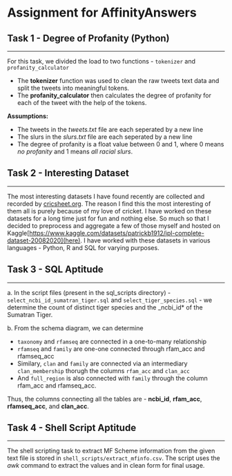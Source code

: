 # Assignment for AffinityAnswers

## Task 1 - Degree of Profanity (Python)

---

For this task, we divided the load to two functions - `tokenizer` and `profanity_calculator`

- The **tokenizer** function was used to clean the raw tweets text data and split the tweets into meaningful tokens.
- The **profanity_calculator** then calculates the degree of profanity for each of the tweet with the help of the tokens.

**Assumptions:**

- The tweets in the _tweets.txt_ file are each seperated by a new line
- The slurs in the _slurs.txt_ file are each seperated by a new line
- The degree of profanity is a float value between 0 and 1, where 0 means _no profanity_ and 1 means _all racial slurs_.

## Task 2 - Interesting Dataset

---

The most interesting datasets I have found recently are collected and recorded by [cricsheet.org](cricsheet.org). The reason I find this the most interesting of them all is purely because of my love of cricket. I have worked on these datasets for a long time just for fun and nothing else. So much so that I decided to preprocess and aggregate a few of those myself and hosted on Kaggle[https://www.kaggle.com/datasets/patrickb1912/ipl-complete-dataset-20082020](here). I have worked with these datasets in various languages - Python, R and SQL for varying purposes.

## Task 3 - SQL Aptitude

---

a. In the script files (present in the sql_scripts directory) - `select_ncbi_id_sumatran_tiger.sql` and `select_tiger_species.sql` - we determine the count of distinct tiger species and the \_ncbi_id\* of the Sumatran Tiger.

b. From the schema diagram, we can determine

- `taxonomy` and `rfamseq` are connected in a one-to-many relationship
- `rfamseq` and `family` are one-one connected through rfam_acc and rfamseq_acc
- Similary, `clan` and `family` are connected via an intermediary `clan_membership` thorugh the columns `rfam_acc` and `clan_acc`
- And `full_region` is also connected with `family` through the column rfam_acc and rfamseq_acc.

Thus, the columns connecting all the tables are - **ncbi_id**, **rfam_acc**, **rfamseq_acc**, and **clan_acc**.

## Task 4 - Shell Script Aptitude

---

The shell scripting task to extract MF Scheme information from the given text file is stored in `shell_scripts/extract_mfinfo.csv`. The script uses the _awk_ command to extract the values and in clean form for final usage.
